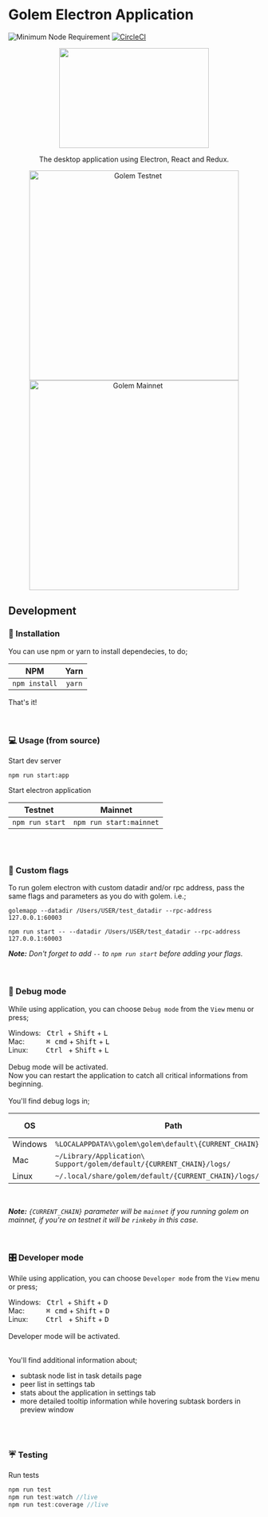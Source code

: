 # Golem Electron Application
![Minimum Node Requirement](https://img.shields.io/badge/node-%3E%3D6.14.0-brightgreen.svg)
[![CircleCI](https://circleci.com/gh/golemfactory/golem-electron.svg?style=shield)](https://circleci.com/gh/golemfactory/golem-electron)
<br/>
<p align="center"> 
<img src="https://raw.githubusercontent.com/golemfactory/golem-electron/dev/src/assets/img/golem.svg?sanitize=true" width="300" height="200">
</p>
<p align="center"> 
The desktop application using Electron, React and Redux.
</p>
<p align="center">
<img width="420" alt="Golem Testnet" src="https://user-images.githubusercontent.com/2774845/55406812-230ec200-555d-11e9-97fb-127fd322bcdc.png">
<img width="420" alt="Golem Mainnet" src="https://user-images.githubusercontent.com/2774845/55406865-3c177300-555d-11e9-907b-f60e646b386b.png">
</p>


## Development
### :wrench: Installation
You can use npm or yarn to install dependecies, to do;

|NPM | Yarn|
| :------: | :------: |
| `npm install` | `yarn` |


That's it!
<br/>
<br/>
<br/>

### :computer: Usage (from source)
Start dev server
```
npm run start:app
```
Start electron application

|Testnet | Mainnet|
| :------: | :------: |
| `npm run start` | `npm run start:mainnet` |
<br/>
<br/>

### :triangular_flag_on_post: Custom flags 

To run golem electron with custom datadir and/or rpc address, pass the same flags and parameters as you do with golem.  i.e.;

```
golemapp --datadir /Users/USER/test_datadir --rpc-address 127.0.0.1:60003
```
```
npm run start -- --datadir /Users/USER/test_datadir --rpc-address 127.0.0.1:60003
```

***Note:** Don't forget to add `--` to `npm run start` before adding your flags.*
<br/>
<br/>
<br/>

### :bug: Debug mode
While using application, you can choose `Debug mode` from the `View` menu or press;

Windows: &nbsp;
<kbd>Ctrl</kbd>&nbsp; + <kbd>Shift</kbd> + <kbd>L</kbd>
<br/>
Mac: &nbsp;&nbsp;&nbsp;&nbsp;&nbsp;&nbsp;&nbsp;&nbsp;&nbsp;
<kbd>⌘ cmd</kbd> + <kbd>Shift</kbd> + <kbd>L</kbd>
<br/>
Linux: &nbsp;&nbsp;&nbsp;&nbsp;&nbsp;&nbsp;&nbsp;
<kbd>Ctrl</kbd>&nbsp;&nbsp; + <kbd>Shift</kbd> + <kbd>L</kbd>
<br/>
<br/>
Debug mode will be activated. 
<br/>
Now you can restart the application to catch all critical informations from beginning.
<br/>
<br/>
You'll find debug logs in;
<br/>

|OS|Path|General Log|Error Log|
| --- | --- | :---: | :---: |
|Windows|`%LOCALAPPDATA%\golem\golem\default\{CURRENT_CHAIN}\logs\`|gui.log|<span>gui&#8209;error.log</span>|
|Mac|`~/Library/Application\ Support/golem/default/{CURRENT_CHAIN}/logs/`|gui.log|<span>gui&#8209;error.log</span>|
|Linux|`~/.local/share/golem/default/{CURRENT_CHAIN}/logs/gui.log/`|gui.log|<span>gui&#8209;error.log</span>|

<br/>

***Note:** `{CURRENT_CHAIN}` parameter will be `mainnet` if you running golem on mainnet, if you're on testnet it will be `rinkeby` in this case.*
<br/>
<br/>
<br/>

### :control_knobs: Developer mode
While using application, you can choose `Developer mode` from the `View` menu or press;

Windows: &nbsp;
<kbd>Ctrl</kbd>&nbsp; + <kbd>Shift</kbd> + <kbd>D</kbd>
<br/>
Mac: &nbsp;&nbsp;&nbsp;&nbsp;&nbsp;&nbsp;&nbsp;&nbsp;&nbsp;
<kbd>⌘ cmd</kbd> + <kbd>Shift</kbd> + <kbd>D</kbd>
<br/>
Linux: &nbsp;&nbsp;&nbsp;&nbsp;&nbsp;&nbsp;&nbsp;
<kbd>Ctrl</kbd>&nbsp;&nbsp; + <kbd>Shift</kbd> + <kbd>D</kbd>
<br/>
<br/>
Developer mode will be activated. 
<br/>
<br/>

You'll find additional information about;
- subtask node list in task details page
- peer list in settings tab
- stats about the application in settings tab
- more detailed tooltip information while hovering subtask borders in preview window 
<br/>
<br/>

### :umbrella: Testing
Run tests
``` js
npm run test
npm run test:watch //live
npm run test:coverage //live
```
